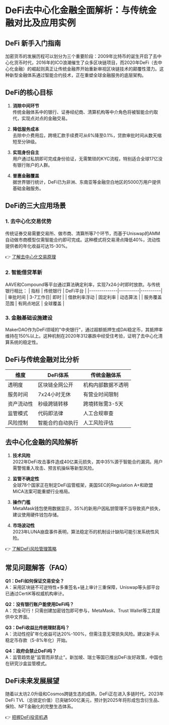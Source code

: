 # DeFi去中心化金融全面解析：与传统金融对比及应用实例

## DeFi 新手入门指南

加密货币的发展历程可以划分为三个重要阶段：2009年比特币的诞生开启了去中心化货币时代，2016年的ICO浪潮催生了众多区块链项目，而2020年DeFi（去中心化金融）的崛起则真正让传统金融界开始重新审视区块链技术的颠覆性潜力。这种新型金融体系通过智能合约技术，正在重塑全球金融服务的底层架构。

## DeFi的核心目标

1. **消除中间环节**  
   传统金融体系中的银行、证券经纪商、清算机构等中介角色将被智能合约取代，实现点对点的金融交易。

2. **降低服务成本**  
   去除中介费用后，跨境汇款手续费可从6%降至0.1%，贷款审批时间从数天缩短至分钟级。

3. **实现身份自主**  
   用户通过私钥即可完成身份验证，无需繁琐的KYC流程，特别适合全球17亿没有银行账户的人群。

4. **普惠金融覆盖**  
   据世界银行统计，DeFi已为非洲、东南亚等金融空白地区的5000万用户提供基础金融服务。

## DeFi的三大应用场景

### 1. 去中心化交易优势
传统证券交易需要交易所、做市商、清算所等7个环节，而基于Uniswap的AMM自动做市商模型仅需智能合约即可完成。这种模式将交易滑点降低40%，流动性提供者的年化收益可达15-30%。

👉 [了解去中心化交易原理](https://bit.ly/okx_welcome)

### 2. 智能借贷革新
AAVE和Compound等平台通过算法确定利率，实现7x24小时即时放款。与传统银行相比：
| 指标         | 传统银行 | DeFi平台 |
|--------------|----------|----------|
| 审批时间     | 3-7工作日| 即时     |
| 借款利率浮动 | 固定利率 | 动态算法 |
| 服务覆盖范围 | 有网点地区 | 全球覆盖 |

### 3. 金融基础设施建设
MakerDAO作为DeFi领域的"中央银行"，通过超额抵押生成DAI稳定币，其抵押率维持在150%以上。这种机制在2020年312暴跌中经受住考验，证明了去中心化清算系统的稳定性。

## DeFi与传统金融对比分析

| 维度         | DeFi体系                | 传统金融体系          |
|--------------|-------------------------|-----------------------|
| 透明度       | 区块链全网公开          | 机构内部数据不透明    |
| 服务时间     | 7x24小时无休            | 有营业时间限制        |
| 资产流动性   | 秒级跨链转移            | 跨境转账需3-5天       |
| 监管模式     | 代码即法律              | 人工合规审查          |
| 风险控制     | 智能合约自动执行        | 人工风险评估          |

## 去中心化金融的风险解析

1. **技术风险**  
   2022年DeFi攻击事件造成40亿美元损失，其中35%源于智能合约漏洞。用户需警惕重入攻击、预言机操纵等新型风险。

2. **监管不确定性**  
   全球78个国家正在制定DeFi监管框架，美国SEC的Regulation A+和欧盟MiCA法案可能重塑行业格局。

3. **操作门槛**  
   MetaMask钱包使用数据显示，35%的新用户因私钥管理不当导致资产损失，建议使用硬件钱包存储。

4. **市场波动性**  
   2023年LUNA崩盘事件表明，算法稳定币的机制设计缺陷可能引发系统性风险。

👉 [了解DeFi风险管理策略](https://bit.ly/okx_welcome)

## 常见问题解答（FAQ）

**Q1：DeFi如何保证交易安全？**  
A：采用区块链不可逆特性+多重签名+链上审计三重保障，Uniswap等头部平台已通过CertiK等权威机构审计。

**Q2：没有银行账户能使用DeFi吗？**  
A：完全可行！只需创建加密钱包即可参与，MetaMask、Trust Wallet等工具提供中文界面。

**Q3：DeFi收益比传统理财高吗？**  
A：流动性挖矿年化收益可达20%-100%，但需注意无常损失风险。建议新手从稳定币存款（5-8%年化）开始。

**Q4：政府会禁止DeFi吗？**  
A：监管趋势是"监管而非禁止"。新加坡、瑞士等国已推出DeFi友好政策，中国也在研究沙盒监管模式。

## DeFi未来发展展望

随着以太坊2.0升级和Cosmos跨链生态的成熟，DeFi正在进入多链时代。2023年DeFi TVL（总锁定价值）已突破500亿美元，预计到2025年将形成包含衍生品、保险、NFT金融化的完整生态体系。

👉 [把握DeFi投资机遇](https://bit.ly/okx_welcome)